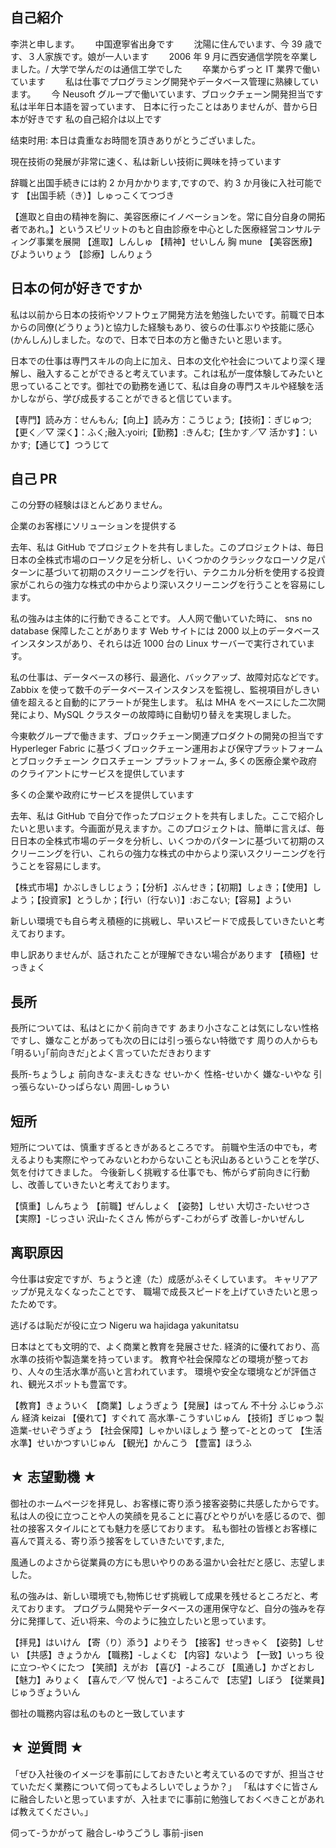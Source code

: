 ## 自己紹介

李洪と申します。　　
中国遼寧省出身です　　
沈陽に住んでいます、今 39 歳です、３人家族です。娘が一人います　　
2006 年 9 月に西安通信学院を卒業しました。/ 大学で学んだのは通信工学でした　　
卒業からずっと IT 業界で働いています　　
私は仕事でプログラミング開発やデータベース管理に熟練しています。　　
今 Neusoft グループで働いています、ブロックチェーン開発担当です　　
私は半年日本語を習っています、
日本に行ったことはありませんが、昔から日本が好きです
私の自己紹介は以上です

结束时用: 本日は貴重なお時間を頂きありがとうございました。

現在技術の発展が非常に速く、私は新しい技術に興味を持っています

辞職と出国手続きには約 2 か月かかります,ですので、約 3 か月後に入社可能です
【出国手続（き）】しゅっこくてつづき

【進取と自由の精神を胸に、美容医療にイノベーションを。常に自分自身の開拓者であれ。】というスピリットのもと自由診療を中心とした医療経営コンサルティング事業を展開
【進取】しんしゅ 【精神】せいしん 胸 mune 【美容医療】びよういりょう 【診療】しんりょう

## 日本の何が好きですか

私は以前から日本の技術やソフトウェア開発方法を勉強したいです。前職で日本からの同僚(どうりょう)と協力した経験もあり、彼らの仕事ぶりや技能に感心(かんしん)しました。なので、日本で日本の方と働きたいと思います。

日本での仕事は専門スキルの向上に加え、日本の文化や社会についてより深く理解し、融入することができると考えています。これは私が一度体験してみたいと思っていることです。御社での勤務を通じて、私は自身の専門スキルや経験を活かしながら、学び成長することができると信じています。

【専門】読み方：せんもん;【向上】読み方：こうじょう;【技術】：ぎじゅつ;【更く／▽ 深く】：ふく;融入:yoiri;【勤務】:きんむ;【生かす／▽ 活かす】：いかす;【通じて】つうじて

## 自己 PR

この分野の経験はほとんどありません。

企業のお客様にソリューションを提供する

去年、私は GitHub でプロジェクトを共有しました。このプロジェクトは、毎日日本の全株式市場のローソク足を分析し、いくつかのクラシックなローソク足パターンに基づいて初期のスクリーニングを行い、テクニカル分析を使用する投資家がこれらの強力な株式の中からより深いスクリーニングを行うことを容易にします。

私の強みは主体的に行動できることです。
人人网で働いていた時に、
sns no database 保障したことがあります
Web サイトには 2000 以上のデータベースインスタンスがあり、それらは近 1000 台の Linux サーバーで実行されています。

私の仕事は、データベースの移行、最適化、バックアップ、故障対応などです。　　
Zabbix を使って数千のデータベースインスタンスを監視し、監視項目がしきい値を超えると自動的にアラートが発生します。
私は MHA をベースにした二次開発により、MySQL クラスターの故障時に自動切り替えを実現しました。

今東軟グループで働きます、ブロックチェーン関連プロダクトの開発の担当です
Hyperleger Fabric に基づくブロックチェーン運用および保守プラットフォームとブロックチェーン クロスチェーン プラットフォーム, 多くの医療企業や政府のクライアントにサービスを提供しています

多くの企業や政府にサービスを提供しています

去年、私は GitHub で自分で作ったプロジェクトを共有しました。ここで紹介したいと思います。今画面が見えますか。このプロジェクトは、簡単に言えば、毎日日本の全株式市場のデータを分析し、いくつかのパターンに基づいて初期のスクリーニングを行い、これらの強力な株式の中からより深いスクリーニングを行うことを容易にします。

【株式市場】かぶしきしじょう；【分析】ぶんせき；【初期】しょき；【使用】しよう；【投資家】とうしか；【行い〔行ない〕】:おこない;【容易】ようい

新しい環境でも自ら考え積極的に挑戦し、早いスピードで成長していきたいと考えております。

申し訳ありませんが、話されたことが理解できない場合があります
【積極】せっきょく

## 長所

長所については、私はとにかく前向きです
あまり小さなことは気にしない性格ですし、嫌なことがあっても次の日には引っ張らない特徴です
周りの人からも｢明るい｣｢前向きだ｣とよく言っていただきおります

長所-ちょうしょ 前向きな-まえむきな せい‐かく 性格-せいかく 嫌な-いやな 引っ張らない-ひっぱらない 周囲-しゅうい

## 短所

短所については、慎重すぎるときがあるところです。
前職や生活の中でも，考えるよりも実際にやってみないとわからないことも沢山あるということを学び、気を付けてきました。
今後新しく挑戦する仕事でも、怖がらず前向きに行動し、改善していきたいと考えております。

【慎重】しんちょう 【前職】ぜんしょく 【姿勢】しせい 大切さ-たいせつさ 【実際】-じっさい 沢山-たくさん
怖がらず-こわがらず 改善し-かいぜんし

## 离职原因

今仕事は安定ですが、ちょうと達（た）成感がふそくしています。
キャリアアップが見えなくなったことです、
職場で成長スピードを上げていきたいと思ったためです。

逃げるは恥だが役に立つ Nigeru wa hajidaga yakunitatsu

日本はとても文明的で、よく商業と教育を発展させた.
経済的に優れており、高水準の技術や製造業を持っています。
教育や社会保障などの環境が整っており、人々の生活水準が高いと言われています。
環境や安全な環境などが評価され、観光スポットも豊富です。

【教育】きょういく 【商業】しょうぎょう【発展】はってん
不十分 ふじゅうぶん 経済 keizai 【優れて】すぐれて 高水準-こうすいじゅん 【技術】ぎじゅつ 製造業-せいぞうぎょう 【社会保障】しゃかいほしょう 整って-ととのって 【生活水準】せいかつすいじゅん 【観光】かんこう 【豊富】ほうふ

## ★ 志望動機 ★

御社のホームページを拝見し、お客様に寄り添う接客姿勢に共感したからです。
私は人の役に立つことや人の笑顔を見ることに喜びとやりがいを感じるので、御社の接客スタイルにとても魅力を感じております。
私も御社の皆様とお客様に喜んで貰える、寄り添う接客をしていきたいです,また,

風通しのよさから従業員の方にも思いやりのある温かい会社だと感じ、志望しました。

私の強みは、新しい環境でも,物怖じせず挑戦して成果を残せるところだと、考えております。
プログラム開発やデータベースの運用保守など、自分の強みを存分に発揮して、近い将来、今のように独立したいと思っています。

【拝見】はいけん 【寄（り）添う】よりそう 【接客】せっきゃく 【姿勢】しせい 【共感】きょうかん 【職務】-しょくむ 【内容】ないよう 【一致】いっち 役に立つ-やくにたつ 【笑顔】えがお 【喜び】-よろこび 【風通し】かざとおし 【魅力】みりょく 【喜んで／▽ 悦んで】-よろこんで 【志望】しぼう 【従業員】じゅうぎょういん

御社の職務内容は私のものと一致しています

## ★ 逆質問 ★

「ぜひ入社後のイメージを事前にしておきたいと考えているのですが、担当させていただく業務について伺ってもよろしいでしょうか？」
「私はすぐに皆さんに融合したいと思っていますが、入社までに事前に勉強しておくべきことがあれば教えてください。」

伺って-うかがって 融合し-ゆうごうし 事前-jisen
